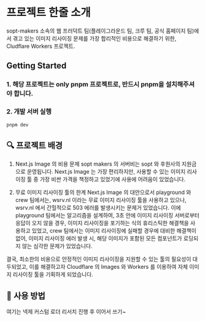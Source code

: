 # 프로젝트 한줄 소개
sopt-makers 소속의 웹 프러덕트 팀(플레이그라운드 팀, 크루 팀, 공식 홈페이지 팀)에서 겪고 있는 이미지 리사이징 문제를 가장 합리적인 비용으로 해결하기 위한, Cludflare Workers 프로젝트. 

## Getting Started 
### 1. 해당 프로젝트는 only pnpm 프로젝트로, 반드시 pnpm을 설치해주셔야 합니다.
### 2. 개발 서버 실행
   ```sh
  pnpm dev
  ```

## 🔍 프로젝트 배경
1. Next.js Image 의 비용 문제
sopt makers 의 서버비는 sopt 와 후원사의 지원금으로 운영됩니다. Next.js Image 는 가장 편리하지만, 사용할 수 있는 이미지 리사이징 툴 중 가장 비싼 가격을 책정하고 있었기에 사용에 어려움이 있었습니다.

2. 무료 이미지 리사이징 툴의 한계
Next.js Image 의 대안으로서 playground 와 crew 팀에서는, wsrv.nl 이라는 무료 이미지 리사이징 툴을 사용하고 있으나, wsrv.nl 에서 간헐적으로 503 에러를 발생시키는 문제거 있었습니다.
이에 playground 팀에서는 알고리즘을 설계하여, 3초 안에 이미지 리사이징 서버로부터 응답이 오지 않을 경우, 이미지 리사이징을 포기하는 식의 휴리스틱한 해결책을 사용하고 있었고,
crew 팀에서는 이미지 리사이징에 실패할 경우에 대비한 해결책이 없어, 이미지 리사이징 에러 발생 시, 해당 이미지가 포함된 모든 컴포넌트가 로딩되지 않는 심각한 문제가 있었습니다.

결국, 최소한의 비용으로 안정적인 이미지 리사이징을 지원할 수 있는 툴의 필요성이 대두되었고, 이를 해결하고자 Cloudflare 의 Images 와 Workers 를 이용하여 자체 이미지 리사이징 툴을 기획하게 되었습니다. 

## 📢 사용 방법
여기는 넥제 커스텀 로더 리서치 진행 후 이어서 쓰기~ 
